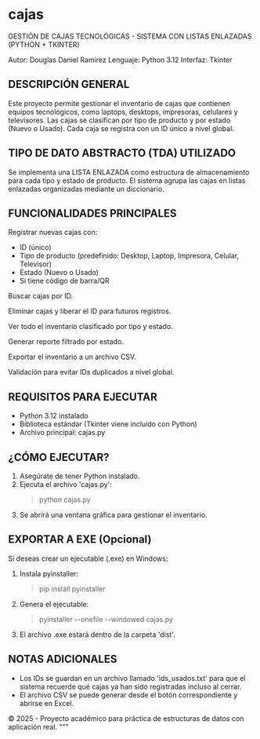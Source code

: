 # cajas

GESTIÓN DE CAJAS TECNOLÓGICAS - SISTEMA CON LISTAS ENLAZADAS (PYTHON + TKINTER)

Autor: Douglas Daniel Ramirez
Lenguaje: Python 3.12
Interfaz: Tkinter

DESCRIPCIÓN GENERAL
-------------------
Este proyecto permite gestionar el inventario de cajas que contienen equipos tecnológicos, como laptops, desktops, impresoras, celulares y televisores. Las cajas se clasifican por tipo de producto y por estado (Nuevo o Usado). Cada caja se registra con un ID único a nivel global.

TIPO DE DATO ABSTRACTO (TDA) UTILIZADO
--------------------------------------
Se implementa una LISTA ENLAZADA como estructura de almacenamiento para cada tipo y estado de producto. El sistema agrupa las cajas en listas enlazadas organizadas mediante un diccionario.

FUNCIONALIDADES PRINCIPALES
---------------------------
 Registrar nuevas cajas con:
   - ID (único)
   - Tipo de producto (predefinido: Desktop, Laptop, Impresora, Celular, Televisor)
   - Estado (Nuevo o Usado)
   - Si tiene código de barra/QR

Buscar cajas por ID.

Eliminar cajas y liberar el ID para futuros registros.

Ver todo el inventario clasificado por tipo y estado.

Generar reporte filtrado por estado.

Exportar el inventario a un archivo CSV.

Validación para evitar IDs duplicados a nivel global.

REQUISITOS PARA EJECUTAR
------------------------
- Python 3.12 instalado
- Biblioteca estándar (Tkinter viene incluido con Python)
- Archivo principal: cajas.py

¿CÓMO EJECUTAR?
---------------
1. Asegúrate de tener Python instalado.
2. Ejecuta el archivo 'cajas.py':
   > python cajas.py
3. Se abrirá una ventana gráfica para gestionar el inventario.

EXPORTAR A EXE (Opcional)
-------------------------
Si deseas crear un ejecutable (.exe) en Windows:
1. Instala pyinstaller:
   > pip install pyinstaller

2. Genera el ejecutable:
   > pyinstaller --onefile --windowed cajas.py

3. El archivo .exe estará dentro de la carpeta 'dist'.

NOTAS ADICIONALES
-----------------
- Los IDs se guardan en un archivo llamado 'ids_usados.txt' para que el sistema recuerde qué cajas ya han sido registradas incluso al cerrar.
- El archivo CSV se puede generar desde el botón correspondiente y abrirse en Excel.

© 2025 - Proyecto académico para práctica de estructuras de datos con aplicación real.
"""
